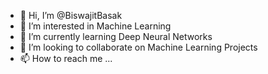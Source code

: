 - 👋 Hi, I’m @BiswajitBasak
- 👀 I’m interested in Machine Learning
- 🌱 I’m currently learning Deep Neural Networks
- 💞️ I’m looking to collaborate on Machine Learning Projects
- 📫 How to reach me ...

<!---
JuelBasak/JuelBasak is a ✨ special ✨ repository because its `README.md` (this file) appears on your GitHub profile.
You can click the Preview link to take a look at your changes.
--->
